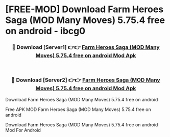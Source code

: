 # [FREE-MOD] Download Farm Heroes Saga (MOD Many Moves) 5.75.4 free on android - ibcg0


<div align="center">
<h3>🔴 Download [Server1] 👉👉 <a href="https://apk-comot.site?title=Farm_Heroes_Saga_(MOD_Many_Moves)_5.75.4_free_on_android">Farm Heroes Saga (MOD Many Moves) 5.75.4 free on android Mod Apk</a></h3><br>

<h3>🔴 Download [Server2] 👉👉 <a href="https://apk-comot.site?title=Farm_Heroes_Saga_(MOD_Many_Moves)_5.75.4_free_on_android">Farm Heroes Saga (MOD Many Moves) 5.75.4 free on android Mod Apk</a></h3>
</div>



Download Farm Heroes Saga (MOD Many Moves) 5.75.4 free on android 

Free APK MOD Farm Heroes Saga (MOD Many Moves) 5.75.4 free on android 

Download Farm Heroes Saga (MOD Many Moves) 5.75.4 free on android Mod For Android
